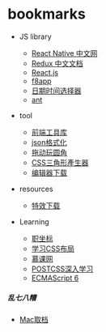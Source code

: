 bookmarks
============
- JS library
  - [React Native 中文网](https://reactnative.cn/)
  - [Redux 中文文档](http://cn.redux.js.org/index.html)
  - [React.js](http://reactjs.cn/react/index.html)
  - [f8app](https://github.com/fbsamples/f8app)
  - [日期时间选择器](http://www.bootcss.com/p/bootstrap-datetimepicker/)
  - [ant](https://ant.design/)
- tool
  - [前端工具库](http://www.qdfuns.com/tools.php?mod=regex)
  - [json格式化](http://sqlyun.cn/json/)
  - [拖动玩圆角](http://linxz.github.io/tianyizone/play-border-radius.html)
  - [CSS三角形產生器](http://apps.eky.hk/css-triangle-generator/zh-hant)
  - [编辑器下载](http://www.0daydown.com/?s=intellij+idea)

- resources
  - [特效下载](http://www.topitxy.com/template/js-index.html)

- Learning
  - [职坐标](http://www.zhizuobiao.com/)
  - [学习CSS布局](http://zh.learnlayout.com/toc.html)
  - [慕课网](http://www.imooc.com/)
  - [POSTCSS深入学习](http://www.w3cplus.com/blog/tags/517.html)
  - [ECMAScript 6](http://es6.ruanyifeng.com/)
  
##### 乱七八糟
* [Mac取档](http://unarchiver.c3.cx/)
